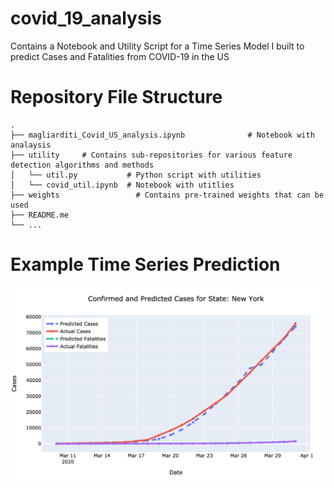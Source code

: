 # covid_19_analysis
Contains a Notebook and Utility Script for a Time Series Model I built to predict Cases and Fatalities from COVID-19 in the US

# Repository File Structure
    .
    ├── magliarditi_Covid_US_analysis.ipynb              # Notebook with analaysis
    ├── utility     # Contains sub-repositories for various feature detection algorithms and methods
    │   └── util.py           # Python script with utilities   
    │   └── covid_util.ipynb  # Notebook with utitlies
    ├── weights                 # Contains pre-trained weights that can be used   
    ├── README.me                
    └── ...
    
    
# Example Time Series Prediction

![test](https://github.com/ericmagliarditi/covid_19_analysis/blob/master/new_york_time_series.png)
